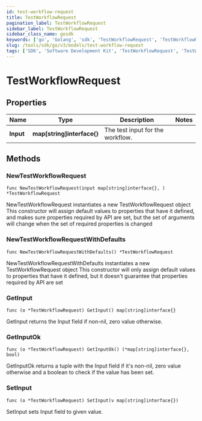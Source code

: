 ```yaml
---
id: test-workflow-request
title: TestWorkflowRequest
pagination_label: TestWorkflowRequest
sidebar_label: TestWorkflowRequest
sidebar_class_name: gosdk
keywords: ['go', 'Golang', 'sdk', 'TestWorkflowRequest', 'TestWorkflowRequest'] 
slug: /tools/sdk/go/v3/models/test-workflow-request
tags: ['SDK', 'Software Development Kit', 'TestWorkflowRequest', 'TestWorkflowRequest']
---
```


# TestWorkflowRequest

## Properties

Name | Type | Description | Notes
------------ | ------------- | ------------- | -------------
**Input** | **map[string]interface{}** | The test input for the workflow. | 

## Methods

### NewTestWorkflowRequest

`func NewTestWorkflowRequest(input map[string]interface{}, ) *TestWorkflowRequest`

NewTestWorkflowRequest instantiates a new TestWorkflowRequest object
This constructor will assign default values to properties that have it defined,
and makes sure properties required by API are set, but the set of arguments
will change when the set of required properties is changed

### NewTestWorkflowRequestWithDefaults

`func NewTestWorkflowRequestWithDefaults() *TestWorkflowRequest`

NewTestWorkflowRequestWithDefaults instantiates a new TestWorkflowRequest object
This constructor will only assign default values to properties that have it defined,
but it doesn't guarantee that properties required by API are set

### GetInput

`func (o *TestWorkflowRequest) GetInput() map[string]interface{}`

GetInput returns the Input field if non-nil, zero value otherwise.

### GetInputOk

`func (o *TestWorkflowRequest) GetInputOk() (*map[string]interface{}, bool)`

GetInputOk returns a tuple with the Input field if it's non-nil, zero value otherwise
and a boolean to check if the value has been set.

### SetInput

`func (o *TestWorkflowRequest) SetInput(v map[string]interface{})`

SetInput sets Input field to given value.



